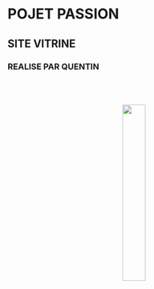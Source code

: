 # POJET PASSION
## SITE VITRINE
### REALISE PAR QUENTIN

<p align="center" style="padding-top: 50px;">
  <img align="center" width="30%" src="https://github.com/user-attachments/assets/9a302e89-334f-423b-8f34-25a2f2ea0b64" />
</p>

